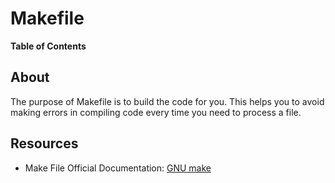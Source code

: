 # Makefile

**Table of Contents**

## About

The purpose of Makefile is to build the code for you. This helps you to avoid making errors in compiling code every time you need to process a file.

## Resources

- Make File Official Documentation: [GNU make](https://www.gnu.org/software/make/manual/make.html)